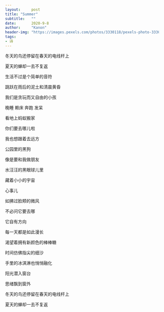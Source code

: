 ```yaml
---
layout:     post
title: "Summer"
subtitle:   ""
date:       2020-9-8
author:     "Kanon"
header-img: "https://images.pexels.com/photos/3330118/pexels-photo-3330118.jpeg?auto=compress&cs=tinysrgb&dpr=2&h=750&w=1260"
tags:
- 诗
---
```




冬天的鸟还停留在春天的电线杆上

夏天的蝉却一去不复返

生活不过是个简单的音符

跳跃在雨后的泥土和清晨黄昏

我们是贪玩而又自由的小孩

晚睡 赖床 奔跑 发呆 

看地上蚂蚁搬家

你们要去哪儿啦

我也想跟着去远方

公园里的黑狗

像是要和我做朋友

水汪汪的黑眼球儿里

藏着小小的宇宙

心事儿

如拂过脸颊的微风

不必问它要去哪

它自有方向

每一天都是如此漫长

渴望着拥有新颜色的棒棒糖

时间仿佛指尖的细沙

手里的冰淇淋也悄悄融化

阳光潜入窗台 

思绪飘到窗外

冬天的鸟还停留在春天的电线杆上

夏天的蝉却一去不复返

<br><br><br><br>
